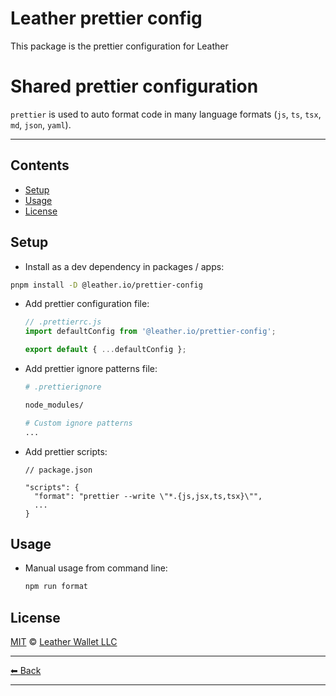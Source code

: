 # Leather prettier config

This package is the prettier configuration for Leather

# Shared prettier configuration

`prettier` is used to auto format code in many language formats (`js`, `ts`, `tsx`, `md`, `json`, `yaml`).

---

## Contents

- [Setup](#setup)
- [Usage](#usage)
- [License](#license)

## Setup

- Install as a dev dependency in packages / apps:

```sh
pnpm install -D @leather.io/prettier-config
```

- Add prettier configuration file:

  ```js
  // .prettierrc.js
  import defaultConfig from '@leather.io/prettier-config';

  export default { ...defaultConfig };
  ```

- Add prettier ignore patterns file:

  ```sh
  # .prettierignore

  node_modules/

  # Custom ignore patterns
  ...
  ```

- Add prettier scripts:

  ```jsonc
  // package.json

  "scripts": {
    "format": "prettier --write \"*.{js,jsx,ts,tsx}\"",
    ...
  }
  ```

## Usage

- Manual usage from command line:

  ```sh
  npm run format
  ```

## License

[MIT](../../LICENSE) © [Leather Wallet LLC](https://github.com/leather-io/mono)

---

[⬅ Back](../../README.md)

---
